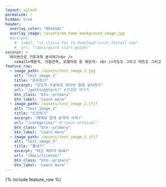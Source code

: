 ```yaml
---
layout: splash
permalink: /
hidden: true
header:
  overlay_color: "#5e616c"
  overlay_image: /assets/mm_home_background_image.jpg
  #actions:
    #- label: "<i class='fas fa-download'></i> Install now"
    #  url: "/docs/quick-start-guide/"
excerpt: >
  파이썬으로 기후과학 분석하기<br />
    <small>재분석, 지점관측, 모델자료 등 뭐든지~ <br />지도도 그리고 챠트도 그리고 머든 다 해봄니다</small>
feature_row:
  - image_path: /assets/test_image_1.jpg
    alt: "test_image_1"
    title: "준비하기"
    excerpt: "윈도우-우분투로 파이썬 환경 설치하기"
    url: "/gettingStart/" #연결할 페이지
    btn_class: "btn--primary"
    btn_label: "Learn more"
  - image_path: /assets/test_image_2.jfif
    alt: "test_image_2"
    title: "도전하기"
    excerpt: "예제와 함께 본격적 시작!"
    url: "/categories/" #"/year-archive/"
    btn_class: "btn--primary"
    btn_label: "Learn more"
  - image_path: /assets/test_image_3.jfif
    alt: "test_image_3"
    title: "뽐내기"
    excerpt: "여긴 뭐하지 QnA?"
    url: "/docs/license/"
    btn_class: "btn--primary"
    btn_label: "Learn more"      
---
```


{% include feature_row %}
